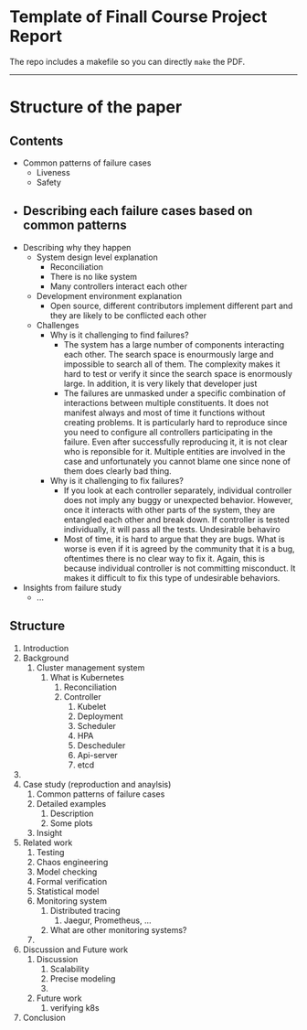 # Template of Finall Course Project Report

The repo includes a makefile so you can directly `make` the PDF. 

---

# Structure of the paper

## Contents
- Common patterns of failure cases
  - Liveness
  - Safety
- Describing each failure cases based on common patterns
  - 
- Describing why they happen
  - System design level explanation
    - Reconciliation
    - There is no  like system 
    - Many controllers interact each other
  - Development environment explanation
    - Open source, different contributors implement different part and they are likely to be conflicted each other
  - Challenges
    - Why is it challenging to find failures?
      - The system has a large number of components interacting each other. The search space is enourmously large and impossible to search all of them. The complexity makes it hard to test or verify it since the search space is enormously large. In addition, it is very likely that developer just 
      - The failures are unmasked under a specific combination of interactions between multiple constituents. It does not manifest always and most of time it functions without creating problems. It is particularly hard to reproduce since you need to configure all controllers participating in the failure. Even after successfully reproducing it, it is not clear who is reponsible for it. Multiple entities are involved in the case and unfortunately you cannot blame one since none of them does clearly bad thing.
    - Why is it challenging to fix failures?
      - If you look at each controller separately, individual controller does not imply any buggy or unexpected behavior. However, once it interacts with other parts of the system, they are entangled each other and break down. If controller is tested individually, it will pass all the tests. Undesirable behaviro
      - Most of time, it is hard to argue that they are bugs. What is worse is even if it is agreed by the community that it is a bug, oftentimes there is no clear way to fix it. Again, this is because individual controller is not committing misconduct. It makes it difficult to fix this type of undesirable behaviors.
- Insights from failure study
  - ...

## Structure
1. Introduction
2. Background
   1. Cluster management system
      1. What is Kubernetes
         1. Reconciliation
         2. Controller
            1. Kubelet
            2. Deployment
            3. Scheduler
            4. HPA
            5. Descheduler
            6. Api-server
            7. etcd
3. 
4. Case study (reproduction and anaylsis)
   1. Common patterns of failure cases
   2. Detailed examples
      1. Description
      2. Some plots
   3. Insight
5. Related work
   1. Testing
   2. Chaos engineering
   3. Model checking
   4. Formal verification
   5. Statistical model
   6. Monitoring system
      1. Distributed tracing
         1. Jaegur, Prometheus, ...
      2. What are other monitoring systems?
   7. 
6. Discussion and Future work
   1. Discussion
      1. Scalability
      2. Precise modeling
      3. 
   2. Future work
      1. verifying k8s
7. Conclusion